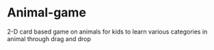 # Animal-game
 2-D card based game on animals for kids to learn various categories in animal through drag and drop
